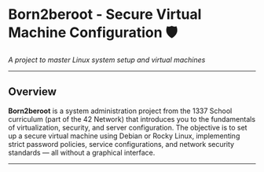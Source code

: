 # Born2beroot - Secure Virtual Machine Configuration 🛡️  

*A project to master Linux system setup and virtual machines*  

---

## Overview  

**Born2beroot** is a system administration project from the 1337 School curriculum (part of the 42 Network) that introduces you to the fundamentals of virtualization, security, and server configuration.
The objective is to set up a secure virtual machine using Debian or Rocky Linux, implementing strict password policies, service configurations, and network security standards — all without a graphical interface.  

---
